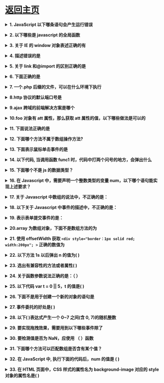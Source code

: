 # [返回主页](https://github.com/yisainan/web-interview/blob/master/README.md)

<b><details><summary>1. JavaScript 以下哪条语句会产生运行错误 </summary></b>

A. var obj = (); B. var obj = []; C. var obj = {}; D. var obj = //; 

答案：AD

[参与互动](https://github.com/yisainan/web-interview/issues/543)

</details>

<b><details><summary>2. 以下哪些是 javascript 的全局函数</summary></b>

```
A. escape	函数可对字符串进行编码，这样就可以在所有的计算机上读取该字符串。ECMAScript v3 反对使用该方法，应用使用 decodeURI() 和 decodeURIComponent() 替代它。
B. parseFloat	parseFloat() 函数可解析一个字符串，并返回一个浮点数。
该函数指定字符串中的首个字符是否是数字。如果是，则对字符串进行解析，直到到达数字的末端为止，然后以数字返回该数字，而不是作为字符串。
C. eval	 函数可计算某个字符串，并执行其中的的 JavaScript 代码。
D. setTimeout
E. alert
```

答案：ABC

[参与互动](https://github.com/yisainan/web-interview/issues/544)

</details>

<b><details><summary>3. 关于 IE 的 window 对象表述正确的有</summary></b>

```
A. window.opener属性本身就是指向window对象
B. window.reload()方法可以用来刷新当前页面  应该是location.reload或者window.location.reload
C. window.location="a.html"和window.location.href="a.html"的作用都是把当前页面替换成a.html页面
D. 定义了全局变量g;可以用window.g的方式来存取该变量
```

答案：ACD

[参与互动](https://github.com/yisainan/web-interview/issues/545)

</details>

<b><details><summary>4. 描述错误的是</summary></b>

```
A：HTTP状态码302表示暂时性转移
B:domContentLoaded事件早于onload事件
C: IE678不支持事件捕获
D:localStorage 存储的数据在电脑重启后丢失
```

答案：D

解析：

HTTP 状态码 302 表示被请求的资源暂时转移(Moved temporatily)，然后会给出一个转移后的 URL，而浏览器在处理服务器返回的 302 错误时，原则上会重新建立一个 TCP 连接，然后再取重定向后的 URL 的页面; 但是如果页面存在于缓存中，则不重新获取; 

onload 事件触发时，页面上所有的 DOM，样式表，脚本，图片，flash 都已经加载完成了，domContentLoaded 事件触发时，仅当 DOM 加载完成，不包括样式表，图片，flash。

C 正确，故选 D

[参与互动](https://github.com/yisainan/web-interview/issues/546)

</details>

<b><details><summary>5. 关于 link 和@import 的区别正确的是</summary></b>

```
A: link属于XHTML标签，而@import是CSS提供的;
B：页面被加载时，link会同时被加载，而后者引用的CSS会等到页面被加载完再加载
C：import只在IE5以上才能识别 而link是XHTML标签，无兼容问题
D: link方式的样式的权重高于@import的权重
```

答案：ABCD

[参与互动](https://github.com/yisainan/web-interview/issues/547)

</details>

<b><details><summary>6. 下面正确的是</summary></b>

```
A: 跨域问题能通过JsonP方案解决
B：不同子域名间仅能通过修改window.name解决跨域   还可以通过script标签src  jsonp等h5 Java split等
C：只有在IE中可通过iframe嵌套跨域
D：MediaQuery属性是进行视频格式检测的属性是做响应式的
```

答案：A

[参与互动](https://github.com/yisainan/web-interview/issues/548)

</details>

<b><details><summary>7. 一个.php 后缀的文件，可以在什么环境下执行</summary></b>

```
A mysql 数据库
B 浏览器
C apache 服务器
D Windows 系统
```

答案: C

解析:php 运行环境 apache

[参与互动](https://github.com/yisainan/web-interview/issues/603)

</details>

<b><details><summary>8.http 协议的默认端口号是</summary></b>

```
A 80
B 8888
C 8080
D 3306
```

答案: A

解析: 服务器安装好之后，默认端口号是 80

[参与互动](https://github.com/yisainan/web-interview/issues/604)

</details>

<b><details><summary>9.ajax 跨域的前端解决方案是哪个</summary></b>

```
A cors
B jsonp
C 服务器代理
D promise
```

答案: B

解析:jsonp 是使用标签的 src 属性链接资源接口，在 url 中传递回调函数，实现跨域请求

[参与互动](https://github.com/yisainan/web-interview/issues/605)

</details>

<b><details><summary>10.foo 对象有 att 属性，那么获取 att 属性的值，以下哪些做法是可以的</summary></b>

```
A foo("att")
B foo["att"]
C foo{"att"}
D foo[att]
```

答案: B

[参与互动](https://github.com/yisainan/web-interview/issues/606)

</details>

<b><details><summary>11. 下面说法正确的是</summary></b>

```
A setTimeout 函数是同步的
B setInterval 函数是异步的
C setTimeout(function( ) { } ,100) 会立即同步执行
D setInterval 函数会立即执行
```

答案: B

[参与互动](https://github.com/yisainan/web-interview/issues/607)

</details>

<b><details><summary>12. 下面哪个方法不属于数组操作方法?</summary></b>

```
A shift()
B pop()
C push()
D replace()
```

答案: D

[参与互动](https://github.com/yisainan/web-interview/issues/608)

</details>

<b><details><summary>13. 下面表示鼠标单击事件的是</summary></b>

```
A onclick
B onmouseover
C onmouseout
D onmousemove
```

答案: A

[参与互动](https://github.com/yisainan/web-interview/issues/609)

</details>

<b><details><summary>14. 以下代码, 当调用函数 func1 时，代码中打两个问号的地方，会弹出什么</summary></b>

```js
var v1 = 250;

function func1() {
    alert(v1); //？？
    var v1 = 350;
}
```

```
A 250
B 350
C undefined
D 以上都不对
```

答案: C

解析: 函数内部的 var v1 声明会提升到当前作用域顶部，但是赋值不会提升，所以 alert 的时候首先弹出当前作用域的 v1，值位 undefined

[参与互动](https://github.com/yisainan/web-interview/issues/610)

</details>

<b><details><summary>15. 下面哪个不是 js 的数据类型？</summary></b>

```
A int
B number
C string
D boolean
```

答案: A

[参与互动](https://github.com/yisainan/web-interview/issues/611)

</details>

<b><details><summary>16. 在 Javascript 中，需要声明一个整数类型的变量 num，以下哪个语句能实现上述要求？</summary></b>

```
A int num
B number num
C var num
D Integer num
```

答案: C

解析: var 关键字声明变量

[参与互动](https://github.com/yisainan/web-interview/issues/612)

</details>

<b><details><summary>17. 关于 Javascript 中数组的说法中，不正确的是：</summary></b>

```
A 数组的长度必须在创建时给定，之后便不能改变
B 由于数组是对象，因此创建数组时可以使用 new 运算符 当然也可以不用的
C 数组内元素的类型可以不同
D 数组可以在声明的同时进行初始化
```

答案: A

解析: js 数组长度是可以变化的

[参与互动](https://github.com/yisainan/web-interview/issues/613)

</details>

<b><details><summary>18. 以下关于 Javascript 中事件的描述中，不正确的是：</summary></b>

```
A onclick–鼠标单击事件
B onfocus–获取焦点事件
C onmouseover–鼠标指针移动到事件源对象上时触发的事件
D onsubmit–选择字段时触发的事件
```

答案: D

解析: change 需要选择的字段发生变化时才触发的事件

[参与互动](https://github.com/yisainan/web-interview/issues/614)

</details>

<b><details><summary>19. 表示表单提交事件的是：</summary></b>

```
A onmousemove
B onchange
C onclick
D onsubmit
```

答案: D

[参与互动](https://github.com/yisainan/web-interview/issues/615)

</details>

<b><details><summary>20.array 为数组对象，下面不是数组方法的为</summary></b>

```
A array.zero()
B array.map()
C array.filter()
D array.push()
```

答案: A

[参与互动](https://github.com/yisainan/web-interview/issues/616)

</details>

<b><details><summary>21. 使用 offsetWidth 获取 `<div style="border：1px solid red; width:200px"; >` 正确的数值为</summary></b>

```
A 199
B 197
C 198
D 202
```

答案: D

解析: offsetWidth 获取的时候包括了边框 并且不带 px 单位

[参与互动](https://github.com/yisainan/web-interview/issues/617)

</details>

<b><details><summary>22. 以下方法 1s 以后弹出 n 的值为( )</summary></b>

```js
var n = 10;
setInterval(function() {
    alert(n);
    var n = 100;
}, 1000);
```

```
A 10
B 100
C undefined
D 报错
```

答案: C

解析:
计时函数中，定义的变量 n 有声明提升，被提升到函数作用域顶部，即在 alert()之前，只提升声明，变量赋值位置不变，所以为 undefined

[参与互动](https://github.com/yisainan/web-interview/issues/618)

</details>

<b><details><summary>23. 选出有兼容性的方法或者属性( )</summary></b>

```
A event.cancelBubble
B getElementById
C getElementsByTagName
D nodeType
```

答案: A

解析: event.cancelBubble 是 IE 老版本取消事件冒泡的方式

[参与互动](https://github.com/yisainan/web-interview/issues/619)

</details>

<b><details><summary>24. 关于函数参数说法正确的是：（ ）</summary></b>

```
A 函数必须有参数
B 函数体中可以使用 arguments 来获取传递的实际参数值
C 函数必须有返回值
D 函数体中可以使用 parameters 来获取传递的实际参数
```

答案: B

解析: 可使用 arguments 在函数体中获取函数调用时的参数列表，在函数调用时，实参个数和形参个数可以不一致。

[参与互动](https://github.com/yisainan/web-interview/issues/620)

</details>

<b><details><summary>25. 以下代码 var t = 0 || 5，t 的值是( )</summary></b>

```
A true
B false
C 5
D 0
```

答案: C

解析: 逻辑或的应用 0 位 false

[参与互动](https://github.com/yisainan/web-interview/issues/621)

</details>

<b><details><summary>26. 下面不是用于创建一个新的对象的语句是</summary></b>

```
A var d = new Date();
B var f = ( );
C var o = new Object();
D var o = {title: "hello", author: "Tom"};
```

答案: B

[参与互动](https://github.com/yisainan/web-interview/issues/622)

</details>

<b><details><summary>27. 事件委托的好处是( )</summary></b>

```
A 减少了事件绑定的数量;对后来动态创建的元素依然有效
B 和普通事件的执行没什么区别
C 降低了程序执行效率
D 以上都不对
```

答案: A

[参与互动](https://github.com/yisainan/web-interview/issues/623)

</details>

<b><details><summary>28. 以下( )表达式产生一个 0~7 之间(含 0, 7)的随机整数</summary></b>

```
A Math.floor(Math.random()*6)
B Math.floor(Math.random()*7)
C Math. floor(Math.random()\*8)
D Math.ceil(Math.random()8)
```

答案: C

解析:
生成 min ~ max （包含 max）的随机数公式：
Math.floor(Math.random()(max - min+1) + min)

[参与互动](https://github.com/yisainan/web-interview/issues/624)

</details>

<b><details><summary>29. 要实现拖拽效果，需要用到以下哪些事件除了</summary></b>

```
A onmousedown
B onmouseup
C onmouseover
D onmousemove
```

答案: C

解析:
鼠标按下（onmousedown），鼠标移动（onmousemove），鼠标抬起（onmouseup）

[参与互动](https://github.com/yisainan/web-interview/issues/625)

</details>

<b><details><summary>30. 要检测值是否为 NaN，应使用 （ ）函数</summary></b>

```
A Number( )
B parseInt ( )
C IsNaN( )
D isNaN( )
```

答案: D

[参与互动](https://github.com/yisainan/web-interview/issues/626)

</details>

<b><details><summary>31. 下面哪个方法可以匹配数组是否含有某个值？</summary></b>

```
A sort()
B push()
C join()
D indexOf()
```

答案: D

[参与互动](https://github.com/yisainan/web-interview/issues/627)

</details>

<b><details><summary>32. 在 JavaScript 中, 执行下面的代码后，num 的值是 ( )</summary></b>

```js
var num = 0;
var t = num++ + num++;
```

```
A -1
B 0
C 2
D 13
```

答案: C

解析:
这个代码跟变量 t 没有关系，表达式中完成了两次 num 的自增，所以，结果是 2

[参与互动](https://github.com/yisainan/web-interview/issues/628)

</details>

<b><details><summary>33. 在 HTML 页面中，CSS 样式的属性名为 background-image 对应的 style 对象的属性名是( )</summary></b>

```
A background-image
B backgroundImage
C image
D background
```

答案: B

解析: 省略中间的-，后面的单词，首字母大写

[参与互动](https://github.com/yisainan/web-interview/issues/629)

</details>
